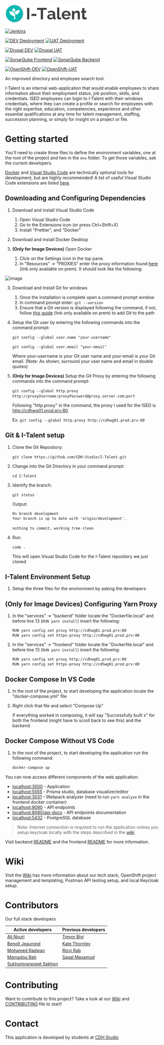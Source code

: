 ﻿<img src="services/frontend/src/assets/I-talent-logo-light.png" alt="I-Talent Logo" width="270" />

[![Jenkins](https://img.shields.io/badge/Jenkins-gray?logo=jenkins&logoColor=white&style=plastic)](https://cicd.ised-isde.canada.ca/blue/organizations/jenkins/DSD%2FI-Talent%2FI-Talent/branches/)

[![DEV Deployment](https://img.shields.io/badge/Access%20Application-DEV-gray?logo=react&logoColor=white&style=plastic&labelColor=green)](https://italent-development.apps.ocp.dev.ised-isde.canada.ca/) [![UAT Deployment](https://img.shields.io/badge/Access%20Application-UAT-gray?logo=react&logoColor=white&style=plastic&labelColor=green)](https://italent-uat.apps.ocp.dev.ised-isde.canada.ca/)

[![Drupal DEV](https://img.shields.io/badge/Drupal-DEV-gray?logo=drupal&labelColor=blue&style=plastic)](https://italent-dev-cms-studioup-dev.apps.ocp.dev.ised-isde.canada.ca/en) [![Drupal UAT](https://img.shields.io/badge/Drupal-UAT-gray?logo=drupal&labelColor=blue&style=plastic)](https://italent-uat-cms-studioup-dev.apps.ocp.dev.ised-isde.canada.ca/en)

[![SonarQube Frontend](https://img.shields.io/badge/SonarQube-Frontend-blue?logo=sonarqube&logoColor=white&style=plastic)](https://sonarqube.ised-isde.canada.ca/dashboard?id=ITalent-frontend) [![SonarQube Backend](https://img.shields.io/badge/SonarQube-Backend-blue?logo=sonarqube&logoColor=white&style=plastic)](https://sonarqube.ised-isde.canada.ca/dashboard?id=ITalent-backend)

[![OpenShift-DEV](https://img.shields.io/badge/OpenShift%20Management-DEV-gray?logo=red-hat-open-shift&style=plastic&labelColor=red)](https://console-openshift-console.apps.ocp.dev.ised-isde.canada.ca/topology/ns/italent-development?view=graph) [![OpenShift-UAT](https://img.shields.io/badge/OpenShift%20Management-UAT-gray?logo=red-hat-open-shift&style=plastic&labelColor=red)](https://console-openshift-console.apps.ocp.dev.ised-isde.canada.ca/topology/ns/mytalent?view=graph)

An improved directory and employee search tool.

I-Talent is an internal web-application that would enable employees to share information about their employment status, job position, skills, and credentials. ISED employees can login to I-Talent with their windows credentials, where they can create a profile or search for employees with the right expertise, education, competencies, experience and other essential qualifications at any time for talent management, staffing, succession planning, or simply for insight on a project or file.

# Getting started

You'll need to create three files to define the environment variables, one at the root of the project and two in the `env` folder. To get those variables, ask the current developers.

[Docker](https://www.docker.com/) and [Visual Studio Code](https://code.visualstudio.com/) are technically optional tools for development, but are highly recommended! A list of useful Visual Studio Code extensions are listed [here](https://github.com/CDH-Studio/I-Talent/wiki/Tech-stack#useful-visual-studio-code-extensions).

## Downloading and Configuring Dependencies

1. Download and install Visual Studio Code

   1. Open Visual Studio Code
   2. Go to the Extensions icon (or press Ctrl+Shift+X)
   3. Install "Prettier", and "Docker"

2. Download and install Docker Desktop

3. **(Only for Image Devices)** Open Docker
   1. Click on the Settings icon in the top pane.
   2. In "Resources" -> "PROXIES" enter the proxy information found [here](https://asbscr.ic.gc.ca/scm/projects/CIODD/repos/cio-developer-handbook/browse/chapters/01-local-workstation-setup.md#docker) (link only available on prem).
      It should look like the following:

![image](https://user-images.githubusercontent.com/47506745/103776084-f1157400-4ffc-11eb-8aa1-3b895846fa0a.png)

3. Download and Install Git for windows

   1. Once the installation is complete open a command prompt window
   2. In command prompt enter: `git --version`
   3. Ensure that a Git version is displayed following the command, if not, follow [this guide](https://asbscr.ic.gc.ca/scm/projects/CIODD/repos/cio-developer-handbook/browse/chapters/01-local-workstation-setup.md#git-settings) (link only available on prem) to add Git to the path

4. Setup the Git user by entering the following commands into the command prompt:

   `git config --global user.name "your-username"`

   `git config --global user.email "your-email"`

   Where your-username is your Git user name and your-email is your Git email. (Note: As shown, surround your user name and email in double quotes)

5. **(Only for Image Devices)** Setup the Git Proxy by entering the following commands into the command prompt:

   `git config --global http.proxy http://proxyUsername:proxyPassword@proxy.server.com:port`

   Following "http.proxy" in the command, the proxy I used for the ISED is http://cdhwg01.prod.prv:80.

   Ex. `git config --global http.proxy http://cdhwg01.prod.prv:80`

## Git & I-Talent setup

1. Clone the Git Repository:

   `git clone https://github.com/CDH-Studio/I-Talent.git`

2. Change into the Git Directory in your command prompt:

   `cd I-Talent`

3. Identify the branch:

   `git status`

   Output:

   ```
   On branch development
   Your branch is up to date with 'origin/development'.

   nothing to commit, working tree clean
   ```

4. Run:

   `code . `

   This will open Visual Studio Code for the I-Talent repository we just cloned

## I-Talent Environment Setup

1. Setup the three files for the environment by asking the developers

## **(Only for Image Devices)** Configuring Yarn Proxy

1. In the "services" -> "backend" folder locate the "Dockerfile.local" and before line 13 (`RUN yarn install`) insert the following:

   ```
   RUN yarn config set proxy http://cdhwg01.prod.prv:80
   RUN yarn config set https-proxy http://cdhwg01.prod.prv:80
   ```

2. In the "services" -> "frontend" folder locate the "Dockerfile.local" and before line 13 (`RUN yarn install`) insert the following:

   ```
   RUN yarn config set proxy http://cdhwg01.prod.prv:80
   RUN yarn config set https-proxy http://cdhwg01.prod.prv:80
   ```

## Docker Compose In VS Code

1. In the root of the project, to start developing the application locate the "docker-compose.yml" file

2. Right click that file and select "Compose Up"

   If everything worked in composing, it will say "Successfully built x" for both the frontend (might have to scroll back to see this) and the backend

## Docker Compose Without VS Code

1. In the root of the project, to start developing the application run the following command:

   ```bash
   docker-compose up
   ```

You can now access different components of the web application:

- [localhost:3000](http://localhost:3000) - Application
- [localhost:5555](http://localhost:5555) - Prisma studio, database visualizer/editor
- [localhost:3031](http://localhost:3031) - Webpack analyzer (need to run `yarn analyze` in the frontend docker container)
- [localhost:8080](http://localhost:8080) - API endpoints
- [localhost:8080/api-docs](http://localhost:8080/api-docs) - API endpoints documentation
- [localhost:5432](http://localhost:5432) - PostgreSQL database

> Note: Internet connection is required to run the application unless you setup keycloak locally with the steps described in the [wiki](https://github.com/CDH-Studio/I-Talent/wiki/Local-Keycloak-setup)

Visit backend [README](services/backend/README.md) and the frontend [README](services/frontend/README.md) for more information.

# Wiki

Visit the [Wiki](https://github.com/CDH-Studio/UpSkill/wiki) has more information about our tech stack, OpenShift project management and templating, Postman API testing setup, and local Keycloak setup.

# Contributors

Our full stack developers

| **Active developers**                                              | **Previous developers**                                           |
| ------------------------------------------------------------------ | ----------------------------------------------------------------- |
| [Ali Nouri](https://www.linkedin.com/in/a-nouri/)                  | [Trevor Bivi](https://www.linkedin.com/in/trevor-bivi-736181193/) |
| [Benoît Jeaurond](https://www.linkedin.com/in/benoit-jeaurond/)    | [Kate Thornley](https://www.linkedin.com/in/kate-a-w-thornley/)   |
| [Mohamed Radwan](https://www.linkedin.com/in/mo-radwan/)           | [Rizvi Rab](https://www.linkedin.com/in/rizvi-rab-370327160/)     |
| [Mamadou Bah](https://www.linkedin.com/in/mamadou-bah-9962a711b/)  | [Sagal Maxamud](https://www.linkedin.com/in/s-glmxmd/)            |
| [Sukhsimranpreet Sekhon](https://www.linkedin.com/in/sukhusekhon/) |                                                                   |


# Contributing

Want to contribute to this project? Take a look at our [Wiki](https://github.com/CDH-Studio/UpSkill/wiki) and [CONTRIBUTING](CONTRIBUTING.md) file to start!

# Contact

This application is developed by students at [CDH Studio](https://cdhstudio.ca/)
